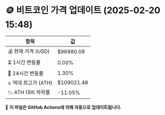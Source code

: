 # 🪙 비트코인 가격 업데이트 (2025-02-20 15:48)

| 항목                | 값 |
|--------------------|----------------|
| 💰 현재 가격 (USD) | $96980.08 |
| ⏳ 1시간 변동률    | 0.00% |
| 📆 24시간 변동률   | 1.30% |
| 🔝 역대 최고가 (ATH) | $109021.48 |
| 📉 ATH 대비 하락률 | -11.05% |

🔄 **이 파일은 GitHub Actions에 의해 자동으로 업데이트됩니다.**
